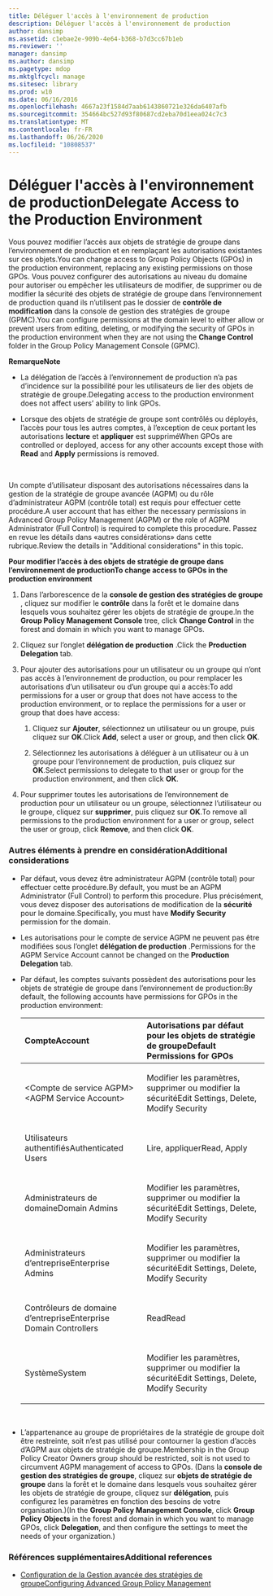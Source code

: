 ```yaml
---
title: Déléguer l'accès à l'environnement de production
description: Déléguer l'accès à l'environnement de production
author: dansimp
ms.assetid: c1ebae2e-909b-4e64-b368-b7d3cc67b1eb
ms.reviewer: ''
manager: dansimp
ms.author: dansimp
ms.pagetype: mdop
ms.mktglfcycl: manage
ms.sitesec: library
ms.prod: w10
ms.date: 06/16/2016
ms.openlocfilehash: 4667a23f1584d7aab6143860721e326da6407afb
ms.sourcegitcommit: 354664bc527d93f80687cd2eba70d1eea024c7c3
ms.translationtype: MT
ms.contentlocale: fr-FR
ms.lasthandoff: 06/26/2020
ms.locfileid: "10808537"
---
```

# <span data-ttu-id="26373-103">Déléguer l'accès à l'environnement de production</span><span class="sxs-lookup"><span data-stu-id="26373-103">Delegate Access to the Production Environment</span></span>


<span data-ttu-id="26373-104">Vous pouvez modifier l’accès aux objets de stratégie de groupe dans l’environnement de production et en remplaçant les autorisations existantes sur ces objets.</span><span class="sxs-lookup"><span data-stu-id="26373-104">You can change access to Group Policy Objects (GPOs) in the production environment, replacing any existing permissions on those GPOs.</span></span> <span data-ttu-id="26373-105">Vous pouvez configurer des autorisations au niveau du domaine pour autoriser ou empêcher les utilisateurs de modifier, de supprimer ou de modifier la sécurité des objets de stratégie de groupe dans l’environnement de production quand ils n’utilisent pas le dossier de **contrôle de modification** dans la console de gestion des stratégies de groupe (GPMC).</span><span class="sxs-lookup"><span data-stu-id="26373-105">You can configure permissions at the domain level to either allow or prevent users from editing, deleting, or modifying the security of GPOs in the production environment when they are not using the **Change Control** folder in the Group Policy Management Console (GPMC).</span></span>

**<span data-ttu-id="26373-106">Remarque</span><span class="sxs-lookup"><span data-stu-id="26373-106">Note</span></span>**  
-   <span data-ttu-id="26373-107">La délégation de l’accès à l’environnement de production n’a pas d’incidence sur la possibilité pour les utilisateurs de lier des objets de stratégie de groupe.</span><span class="sxs-lookup"><span data-stu-id="26373-107">Delegating access to the production environment does not affect users’ ability to link GPOs.</span></span>

-   <span data-ttu-id="26373-108">Lorsque des objets de stratégie de groupe sont contrôlés ou déployés, l’accès pour tous les autres comptes, à l’exception de ceux portant les autorisations **lecture** et **appliquer** est supprimé</span><span class="sxs-lookup"><span data-stu-id="26373-108">When GPOs are controlled or deployed, access for any other accounts except those with **Read** and **Apply** permissions is removed.</span></span>

 

<span data-ttu-id="26373-109">Un compte d’utilisateur disposant des autorisations nécessaires dans la gestion de la stratégie de groupe avancée (AGPM) ou du rôle d’administrateur AGPM (contrôle total) est requis pour effectuer cette procédure.</span><span class="sxs-lookup"><span data-stu-id="26373-109">A user account that has either the necessary permissions in Advanced Group Policy Management (AGPM) or the role of AGPM Administrator (Full Control) is required to complete this procedure.</span></span> <span data-ttu-id="26373-110">Passez en revue les détails dans «autres considérations» dans cette rubrique.</span><span class="sxs-lookup"><span data-stu-id="26373-110">Review the details in "Additional considerations" in this topic.</span></span>

**<span data-ttu-id="26373-111">Pour modifier l’accès à des objets de stratégie de groupe dans l’environnement de production</span><span class="sxs-lookup"><span data-stu-id="26373-111">To change access to GPOs in the production environment</span></span>**

1.  <span data-ttu-id="26373-112">Dans l’arborescence de la **console de gestion des stratégies de groupe** , cliquez sur modifier le **contrôle** dans la forêt et le domaine dans lesquels vous souhaitez gérer les objets de stratégie de groupe.</span><span class="sxs-lookup"><span data-stu-id="26373-112">In the **Group Policy Management Console** tree, click **Change Control** in the forest and domain in which you want to manage GPOs.</span></span>

2.  <span data-ttu-id="26373-113">Cliquez sur l’onglet **délégation de production** .</span><span class="sxs-lookup"><span data-stu-id="26373-113">Click the **Production Delegation** tab.</span></span>

3.  <span data-ttu-id="26373-114">Pour ajouter des autorisations pour un utilisateur ou un groupe qui n’ont pas accès à l’environnement de production, ou pour remplacer les autorisations d’un utilisateur ou d’un groupe qui a accès:</span><span class="sxs-lookup"><span data-stu-id="26373-114">To add permissions for a user or group that does not have access to the production environment, or to replace the permissions for a user or group that does have access:</span></span>

    1.  <span data-ttu-id="26373-115">Cliquez sur **Ajouter**, sélectionnez un utilisateur ou un groupe, puis cliquez sur **OK**.</span><span class="sxs-lookup"><span data-stu-id="26373-115">Click **Add**, select a user or group, and then click **OK**.</span></span>

    2.  <span data-ttu-id="26373-116">Sélectionnez les autorisations à déléguer à un utilisateur ou à un groupe pour l’environnement de production, puis cliquez sur **OK**.</span><span class="sxs-lookup"><span data-stu-id="26373-116">Select permissions to delegate to that user or group for the production environment, and then click **OK**.</span></span>

4.  <span data-ttu-id="26373-117">Pour supprimer toutes les autorisations de l’environnement de production pour un utilisateur ou un groupe, sélectionnez l’utilisateur ou le groupe, cliquez sur **supprimer**, puis cliquez sur **OK**.</span><span class="sxs-lookup"><span data-stu-id="26373-117">To remove all permissions to the production environment for a user or group, select the user or group, click **Remove**, and then click **OK**.</span></span>

### <span data-ttu-id="26373-118">Autres éléments à prendre en considération</span><span class="sxs-lookup"><span data-stu-id="26373-118">Additional considerations</span></span>

-   <span data-ttu-id="26373-119">Par défaut, vous devez être administrateur AGPM (contrôle total) pour effectuer cette procédure.</span><span class="sxs-lookup"><span data-stu-id="26373-119">By default, you must be an AGPM Administrator (Full Control) to perform this procedure.</span></span> <span data-ttu-id="26373-120">Plus précisément, vous devez disposer des autorisations de modification de la **sécurité** pour le domaine.</span><span class="sxs-lookup"><span data-stu-id="26373-120">Specifically, you must have **Modify Security** permission for the domain.</span></span>

-   <span data-ttu-id="26373-121">Les autorisations pour le compte de service AGPM ne peuvent pas être modifiées sous l’onglet **délégation de production** .</span><span class="sxs-lookup"><span data-stu-id="26373-121">Permissions for the AGPM Service Account cannot be changed on the **Production Delegation** tab.</span></span>

-   <span data-ttu-id="26373-122">Par défaut, les comptes suivants possèdent des autorisations pour les objets de stratégie de groupe dans l’environnement de production:</span><span class="sxs-lookup"><span data-stu-id="26373-122">By default, the following accounts have permissions for GPOs in the production environment:</span></span>

    <table>
    <colgroup>
    <col width="50%" />
    <col width="50%" />
    </colgroup>
    <thead>
    <tr class="header">
    <th align="left"><span data-ttu-id="26373-123">Compte</span><span class="sxs-lookup"><span data-stu-id="26373-123">Account</span></span></th>
    <th align="left"><span data-ttu-id="26373-124">Autorisations par défaut pour les objets de stratégie de groupe</span><span class="sxs-lookup"><span data-stu-id="26373-124">Default Permissions for GPOs</span></span></th>
    </tr>
    </thead>
    <tbody>
    <tr class="odd">
    <td align="left"><p><span data-ttu-id="26373-125">&lt;Compte de service AGPM&gt;</span><span class="sxs-lookup"><span data-stu-id="26373-125">&lt;AGPM Service Account&gt;</span></span></p></td>
    <td align="left"><p><span data-ttu-id="26373-126">Modifier les paramètres, supprimer ou modifier la sécurité</span><span class="sxs-lookup"><span data-stu-id="26373-126">Edit Settings, Delete, Modify Security</span></span></p></td>
    </tr>
    <tr class="even">
    <td align="left"><p><span data-ttu-id="26373-127">Utilisateurs authentifiés</span><span class="sxs-lookup"><span data-stu-id="26373-127">Authenticated Users</span></span></p></td>
    <td align="left"><p><span data-ttu-id="26373-128">Lire, appliquer</span><span class="sxs-lookup"><span data-stu-id="26373-128">Read, Apply</span></span></p></td>
    </tr>
    <tr class="odd">
    <td align="left"><p><span data-ttu-id="26373-129">Administrateurs de domaine</span><span class="sxs-lookup"><span data-stu-id="26373-129">Domain Admins</span></span></p></td>
    <td align="left"><p><span data-ttu-id="26373-130">Modifier les paramètres, supprimer ou modifier la sécurité</span><span class="sxs-lookup"><span data-stu-id="26373-130">Edit Settings, Delete, Modify Security</span></span></p></td>
    </tr>
    <tr class="even">
    <td align="left"><p><span data-ttu-id="26373-131">Administrateurs d’entreprise</span><span class="sxs-lookup"><span data-stu-id="26373-131">Enterprise Admins</span></span></p></td>
    <td align="left"><p><span data-ttu-id="26373-132">Modifier les paramètres, supprimer ou modifier la sécurité</span><span class="sxs-lookup"><span data-stu-id="26373-132">Edit Settings, Delete, Modify Security</span></span></p></td>
    </tr>
    <tr class="odd">
    <td align="left"><p><span data-ttu-id="26373-133">Contrôleurs de domaine d’entreprise</span><span class="sxs-lookup"><span data-stu-id="26373-133">Enterprise Domain Controllers</span></span></p></td>
    <td align="left"><p><span data-ttu-id="26373-134">Read</span><span class="sxs-lookup"><span data-stu-id="26373-134">Read</span></span></p></td>
    </tr>
    <tr class="even">
    <td align="left"><p><span data-ttu-id="26373-135">Système</span><span class="sxs-lookup"><span data-stu-id="26373-135">System</span></span></p></td>
    <td align="left"><p><span data-ttu-id="26373-136">Modifier les paramètres, supprimer ou modifier la sécurité</span><span class="sxs-lookup"><span data-stu-id="26373-136">Edit Settings, Delete, Modify Security</span></span></p></td>
    </tr>
    </tbody>
    </table>

     

-   <span data-ttu-id="26373-137">L’appartenance au groupe de propriétaires de la stratégie de groupe doit être restreinte, soit n’est pas utilisé pour contourner la gestion d’accès d’AGPM aux objets de stratégie de groupe.</span><span class="sxs-lookup"><span data-stu-id="26373-137">Membership in the Group Policy Creator Owners group should be restricted, soit is not used to circumvent AGPM management of access to GPOs.</span></span> <span data-ttu-id="26373-138">(Dans la **console de gestion des stratégies de groupe**, cliquez sur **objets de stratégie de groupe** dans la forêt et le domaine dans lesquels vous souhaitez gérer les objets de stratégie de groupe, cliquez sur **délégation**, puis configurez les paramètres en fonction des besoins de votre organisation.)</span><span class="sxs-lookup"><span data-stu-id="26373-138">(In the **Group Policy Management Console**, click **Group Policy Objects** in the forest and domain in which you want to manage GPOs, click **Delegation**, and then configure the settings to meet the needs of your organization.)</span></span>

### <span data-ttu-id="26373-139">Références supplémentaires</span><span class="sxs-lookup"><span data-stu-id="26373-139">Additional references</span></span>

-   [<span data-ttu-id="26373-140">Configuration de la Gestion avancée des stratégies de groupe</span><span class="sxs-lookup"><span data-stu-id="26373-140">Configuring Advanced Group Policy Management</span></span>](configuring-advanced-group-policy-management.md)

 

 





